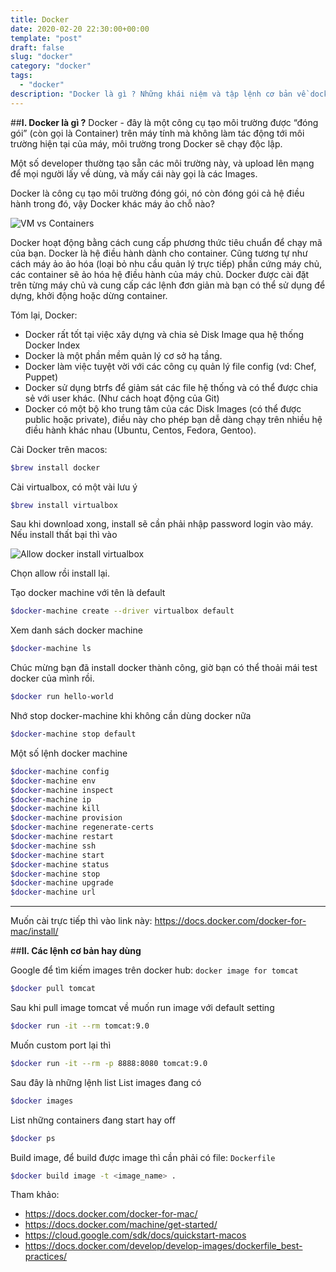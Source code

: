 ```yaml
---
title: Docker
date: 2020-02-20 22:30:00+00:00
template: "post"
draft: false
slug: "docker"
category: "docker"
tags:
  - "docker"
description: "Docker là gì ? Những khái niệm và tập lệnh cơ bản về docker. Mấy cái Devops này chỉ cần đọc documents, gõ lệnh là làm được"
---
```

##**I. Docker là gì ?**
Docker - đây là một công cụ tạo môi trường được “đóng gói” (còn gọi là Container) trên máy tính mà không làm tác động tới môi trường hiện tại của máy, môi trường trong Docker sẽ chạy độc lập.

Một số developer thường tạo sẵn các môi trường này, và upload lên mạng để mọi người lấy về dùng, và mấy cái này gọi là các Images.

Docker là công cụ tạo môi trường đóng gói, nó còn đóng gói cả hệ điều hành trong đó, vậy Docker khác máy ảo chỗ nào?

![VM vs Containers](/media/vm-containers.png "VM vs Containers")

Docker hoạt động bằng cách cung cấp phương thức tiêu chuẩn để chạy mã của bạn. Docker là hệ điều hành dành cho container. Cũng tương tự như cách máy ảo ảo hóa (loại bỏ nhu cầu quản lý trực tiếp) phần cứng máy chủ, các container sẽ ảo hóa hệ điều hành của máy chủ. Docker được cài đặt trên từng máy chủ và cung cấp các lệnh đơn giản mà bạn có thể sử dụng để dựng, khởi động hoặc dừng container.

Tóm lại, Docker:
* Docker rất tốt tại việc xây dựng và chia sẻ Disk Image qua hệ thống Docker Index
* Docker là một phần mềm quản lý cơ sở hạ tầng.
* Docker làm việc tuyệt vời với các công cụ quản lý file config (vd: Chef, Puppet)
* Docker sử dụng btrfs để giảm sát các file hệ thống và có thể được chia sẻ với user khác. (Như cách hoạt động của Git)
* Docker có một bộ kho trung tâm của các Disk Images (có thể được public hoặc private), điều này cho phép bạn dễ dàng chạy trên nhiều hệ điều hành khác nhau (Ubuntu, Centos, Fedora, Gentoo).

Cài Docker trên macos: 
```bash
$brew install docker
```
Cài virtualbox, có một vài lưu ý
```bash
$brew install virtualbox
```
Sau khi download xong, install sẽ cần phải nhập password login vào máy. Nếu install thất bại thì vào

![](/media/docker_security_privacy.png "Allow docker install virtualbox") 

Chọn allow rồi install lại.

Tạo docker machine với tên là default 
```bash
$docker-machine create --driver virtualbox default
```
Xem danh sách docker machine 
```bash
$docker-machine ls
```
Chúc mừng bạn đã install docker thành công, giờ bạn có thể thoải mái test docker của mình rồi.
```bash
$docker run hello-world
```

Nhớ stop docker-machine khi không cần dùng docker nữa
```bash
$docker-machine stop default
```
Một số lệnh docker machine
```bash
$docker-machine config
$docker-machine env
$docker-machine inspect
$docker-machine ip
$docker-machine kill
$docker-machine provision
$docker-machine regenerate-certs
$docker-machine restart
$docker-machine ssh
$docker-machine start
$docker-machine status
$docker-machine stop
$docker-machine upgrade                                          
$docker-machine url
```
---
Muốn cài trực tiếp thì vào link này: https://docs.docker.com/docker-for-mac/install/

##**II. Các lệnh cơ bản hay dùng**

Google để tìm kiếm images trên docker hub: `docker image for tomcat`
```bash
$docker pull tomcat
```
Sau khi pull image tomcat về muốn run image với default setting
```bash
$docker run -it --rm tomcat:9.0
```
Muốn custom port lại thì 
```bash
$docker run -it --rm -p 8888:8080 tomcat:9.0
```
Sau đây là những lệnh list
List images đang có
```bash
$docker images
```
List những containers đang start hay off
```bash
$docker ps
```
Build image, để build được image thì cần phải có file: `Dockerfile`
```bash
$docker build image -t <image_name> .
```


Tham khảo: 

* https://docs.docker.com/docker-for-mac/
* https://docs.docker.com/machine/get-started/
* https://cloud.google.com/sdk/docs/quickstart-macos
* https://docs.docker.com/develop/develop-images/dockerfile_best-practices/
